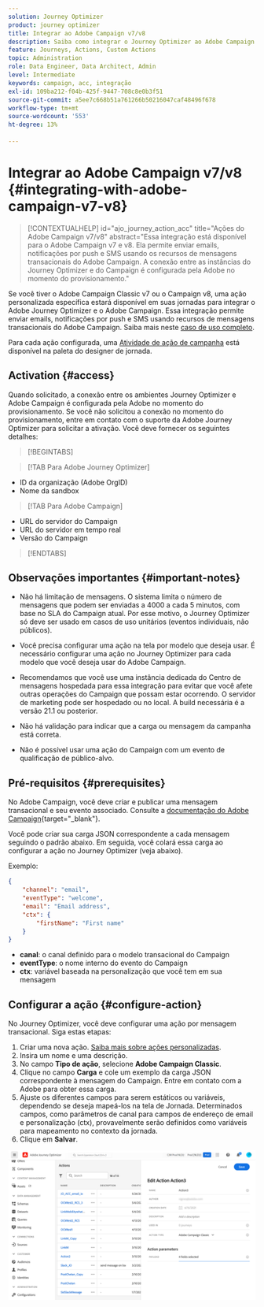 ```yaml
---
solution: Journey Optimizer
product: journey optimizer
title: Integrar ao Adobe Campaign v7/v8
description: Saiba como integrar o Journey Optimizer ao Adobe Campaign v7/v8
feature: Journeys, Actions, Custom Actions
topic: Administration
role: Data Engineer, Data Architect, Admin
level: Intermediate
keywords: campaign, acc, integração
exl-id: 109ba212-f04b-425f-9447-708c8e0b3f51
source-git-commit: a5ee7c668b51a761266b50216047caf48496f678
workflow-type: tm+mt
source-wordcount: '553'
ht-degree: 13%

---
```


# Integrar ao Adobe Campaign v7/v8 {#integrating-with-adobe-campaign-v7-v8}

>[!CONTEXTUALHELP]
>id="ajo_journey_action_acc"
>title="Ações do Adobe Campaign v7/v8"
>abstract="Essa integração está disponível para o Adobe Campaign v7 e v8. Ela permite enviar emails, notificações por push e SMS usando os recursos de mensagens transacionais do Adobe Campaign. A conexão entre as instâncias do Journey Optimizer e do Campaign é configurada pela Adobe no momento do provisionamento."

Se você tiver o Adobe Campaign Classic v7 ou o Campaign v8, uma ação personalizada específica estará disponível em suas jornadas para integrar o Adobe Journey Optimizer e o Adobe Campaign. Essa integração permite enviar emails, notificações por push e SMS usando recursos de mensagens transacionais do Adobe Campaign. Saiba mais neste [caso de uso completo](../building-journeys/ajo-ac.md).

Para cada ação configurada, uma [Atividade de ação de campanha](../building-journeys/using-adobe-campaign-v7-v8.md) está disponível na paleta do designer de jornada.

## Activation {#access}

Quando solicitado, a conexão entre os ambientes Journey Optimizer e Adobe Campaign é configurada pela Adobe no momento do provisionamento. Se você não solicitou a conexão no momento do provisionamento, entre em contato com o suporte da Adobe Journey Optimizer para solicitar a ativação. Você deve fornecer os seguintes detalhes:

>[!BEGINTABS]

>[!TAB Para Adobe Journey Optimizer]

* ID da organização (Adobe OrgID)
* Nome da sandbox

>[!TAB Para Adobe Campaign]

* URL do servidor do Campaign
* URL do servidor em tempo real
* Versão do Campaign

>[!ENDTABS]


## Observações importantes {#important-notes}

* Não há limitação de mensagens. O sistema limita o número de mensagens que podem ser enviadas a 4000 a cada 5 minutos, com base no SLA do Campaign atual. Por esse motivo, o Journey Optimizer só deve ser usado em casos de uso unitários (eventos individuais, não públicos).

* Você precisa configurar uma ação na tela por modelo que deseja usar. É necessário configurar uma ação no Journey Optimizer para cada modelo que você deseja usar do Adobe Campaign.

* Recomendamos que você use uma instância dedicada do Centro de mensagens hospedada para essa integração para evitar que você afete outras operações do Campaign que possam estar ocorrendo. O servidor de marketing pode ser hospedado ou no local. A build necessária é a versão 21.1 ou posterior.

* Não há validação para indicar que a carga ou mensagem da campanha está correta.

* Não é possível usar uma ação do Campaign com um evento de qualificação de público-alvo.

## Pré-requisitos {#prerequisites}

No Adobe Campaign, você deve criar e publicar uma mensagem transacional e seu evento associado. Consulte a [documentação do Adobe Campaign](https://experienceleague.adobe.com/en/docs/campaign/campaign-v8/send/real-time/transactional){target="_blank"}.

Você pode criar sua carga JSON correspondente a cada mensagem seguindo o padrão abaixo. Em seguida, você colará essa carga ao configurar a ação no Journey Optimizer (veja abaixo).

Exemplo:

```JSON
{
    "channel": "email",
    "eventType": "welcome",
    "email": "Email address",
    "ctx": {
        "firstName": "First name"
    }
}
```

* **canal**: o canal definido para o modelo transacional do Campaign
* **eventType**: o nome interno do evento do Campaign
* **ctx**: variável baseada na personalização que você tem em sua mensagem

## Configurar a ação {#configure-action}

No Journey Optimizer, você deve configurar uma ação por mensagem transacional. Siga estas etapas:

1. Criar uma nova ação. [Saiba mais sobre ações personalizadas](../action/action.md).
1. Insira um nome e uma descrição.
1. No campo **Tipo de ação**, selecione **Adobe Campaign Classic**.
1. Clique no campo **Carga** e cole um exemplo da carga JSON correspondente à mensagem do Campaign. Entre em contato com a Adobe para obter essa carga.
1. Ajuste os diferentes campos para serem estáticos ou variáveis, dependendo se deseja mapeá-los na tela de Jornada. Determinados campos, como parâmetros de canal para campos de endereço de email e personalização (ctx), provavelmente serão definidos como variáveis para mapeamento no contexto da jornada.
1. Clique em **Salvar**.

![](assets/accintegration1.png)